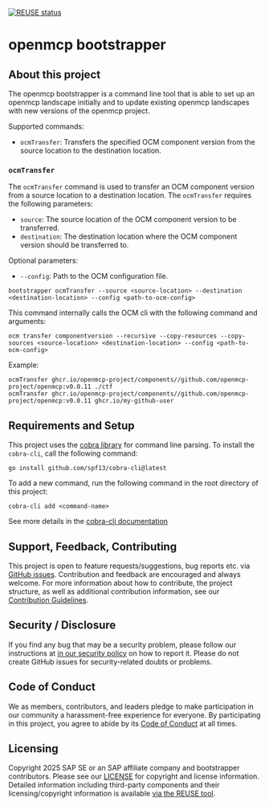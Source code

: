 [![REUSE status](https://api.reuse.software/badge/github.com/openmcp-project/bootstrapper)](https://api.reuse.software/info/github.com/openmcp-project/bootstrapper)

# openmcp bootstrapper

## About this project

The openmcp bootstrapper is a command line tool that is able to set up an openmcp landscape initially and to update existing openmcp landscapes with new versions of the openmcp project.

Supported commands:
* `ocmTransfer`: Transfers the specified OCM component version from the source location to the destination location.

### `ocmTransfer`

The `ocmTransfer` command is used to transfer an OCM component version from a source location to a destination location.
The `ocmTransfer` requires the following parameters:
* `source`: The source location of the OCM component version to be transferred.
* `destination`: The destination location where the OCM component version should be transferred to.

Optional parameters:
* `--config`: Path to the OCM configuration file.

```shell
bootstrapper ocmTransfer --source <source-location> --destination <destination-location> --config <path-to-ocm-config>
```

This command internally calls the OCM cli with the following command and arguments:

```shell
ocm transfer componentversion --recursive --copy-resources --copy-sources <source-location> <destination-location> --config <path-to-ocm-config>
```

Example:
```shell
ocmTransfer ghcr.io/openmcp-project/components//github.com/openmcp-project/openmcp:v0.0.11 ./ctf
ocmTransfer ghcr.io/openmcp-project/components//github.com/openmcp-project/openmcp:v0.0.11 ghcr.io/my-github-user
```



## Requirements and Setup

This project uses the [cobra library](https://github.com/spf13/cobra) for command line parsing.
To install the `cobra-cli`, call the following command:

```shell
go install github.com/spf13/cobra-cli@latest
```

To add a new command, run the following command in the root directory of this project:

```shell
cobra-cli add <command-name>
```

See more details in the [cobra-cli documentation](https://github.com/spf13/cobra-cli/blob/main/README.md)

## Support, Feedback, Contributing

This project is open to feature requests/suggestions, bug reports etc. via [GitHub issues](https://github.com/openmcp-project/bootstrapper/issues). Contribution and feedback are encouraged and always welcome. For more information about how to contribute, the project structure, as well as additional contribution information, see our [Contribution Guidelines](CONTRIBUTING.md).

## Security / Disclosure
If you find any bug that may be a security problem, please follow our instructions at [in our security policy](https://github.com/openmcp-project/bootstrapper/security/policy) on how to report it. Please do not create GitHub issues for security-related doubts or problems.

## Code of Conduct

We as members, contributors, and leaders pledge to make participation in our community a harassment-free experience for everyone. By participating in this project, you agree to abide by its [Code of Conduct](https://github.com/SAP/.github/blob/main/CODE_OF_CONDUCT.md) at all times.

## Licensing

Copyright 2025 SAP SE or an SAP affiliate company and bootstrapper contributors. Please see our [LICENSE](LICENSE) for copyright and license information. Detailed information including third-party components and their licensing/copyright information is available [via the REUSE tool](https://api.reuse.software/info/github.com/openmcp-project/bootstrapper).
